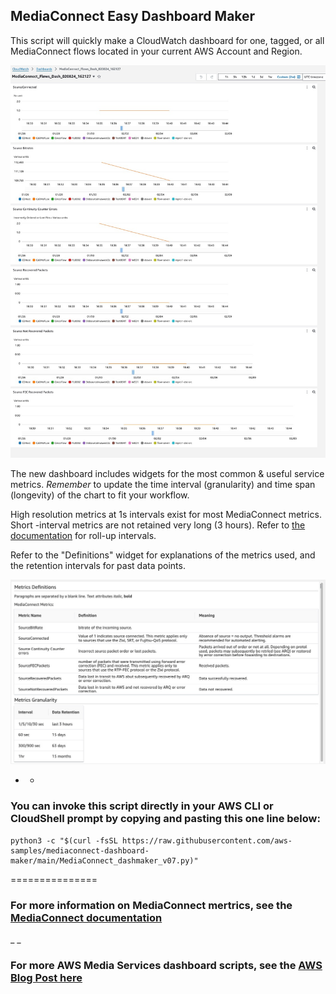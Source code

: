 ## MediaConnect Easy Dashboard Maker

This script will quickly make a CloudWatch dashboard for one, tagged, or all MediaConnect flows located in your current AWS Account and Region. 

![chart1](https://github.com/aws-samples/mediaconnect-dashboard-maker/blob/main/exampledash.jpg)

The new dashboard includes widgets for the most common & useful service metrics. 
*Remember* to update the time interval (granularity)  and time span (longevity)  of the chart to fit your workflow.

High resolution metrics at 1s intervals exist for most MediaConnect metrics. 
Short -interval metrics are not retained very long (3 hours). Refer to [the documentation](https://aws.amazon.com/cloudwatch/faqs/#:~:text=The%20retention%20period%20is%2015,hour%20available%20for%2015%20months) for roll-up intervals. 

Refer to the "Definitions" widget for explanations of the metrics used, and the retention intervals for past data points.

![Definitions](https://raw.githubusercontent.com/aws-samples/mediaconnect-dashboard-maker/main/definitions.jpg)
- -  

### You can invoke this script directly in your AWS CLI or CloudShell prompt by copying and pasting this one line below:

```
python3 -c "$(curl -fsSL https://raw.githubusercontent.com/aws-samples/mediaconnect-dashboard-maker/main/MediaConnect_dashmaker_v07.py)"
```

===============
### For more information on MediaConnect mertrics, see the [MediaConnect documentation](https://docs.aws.amazon.com/mediaconnect/latest/ug/monitor-with-cloudwatch-metrics-source-health.html)

_ _ 
### For more AWS Media Services dashboard scripts, see the [AWS Blog Post here](https://aws.amazon.com/blogs/media/cs-quick-and-easy-media-services-dashboards/)
